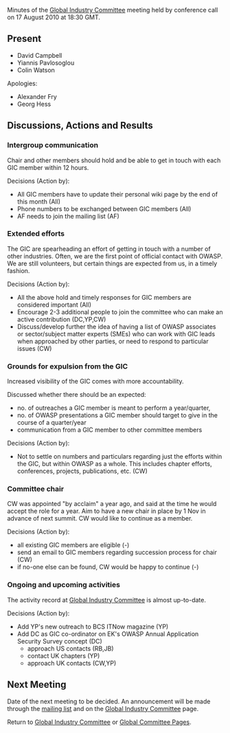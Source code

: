 Minutes of the [Global Industry
Committee](Global_Industry_Committee "wikilink") meeting held by
conference call on 17 August 2010 at 18:30 GMT.

## Present

  - David Campbell
  - Yiannis Pavlosoglou
  - Colin Watson

Apologies:

  - Alexander Fry
  - Georg Hess

## Discussions, Actions and Results

### Intergroup communication

Chair and other members should hold and be able to get in touch with
each GIC member within 12 hours.

Decisions (Action by):

  - All GIC members have to update their personal wiki page by the end
    of this month (All)
  - Phone numbers to be exchanged between GIC members (All)
  - AF needs to join the mailing list (AF)

### Extended efforts

The GIC are spearheading an effort of getting in touch with a number of
other industries. Often, we are the first point of official contact with
OWASP. We are still volunteers, but certain things are expected from us,
in a timely fashion.

Decisions (Action by):

  - All the above hold and timely responses for GIC members are
    considered important (All)
  - Encourage 2-3 additional people to join the committee who can make
    an active contribution (DC,YP,CW)
  - Discuss/develop further the idea of having a list of OWASP
    associates or sector/subject matter experts (SMEs) who can work with
    GIC leads when approached by other parties, or need to respond to
    particular issues (CW)

### Grounds for expulsion from the GIC

Increased visibility of the GIC comes with more accountability.

Discussed whether there should be an expected:

  - no. of outreaches a GIC member is meant to perform a year/quarter,
  - no. of OWASP presentations a GIC member should target to give in the
    course of a quarter/year
  - communication from a GIC member to other committee members

Decisions (Action by):

  - Not to settle on numbers and particulars regarding just the efforts
    within the GIC, but within OWASP as a whole. This includes chapter
    efforts, conferences, projects, publications, etc. (CW)

### Committee chair

CW was appointed "by acclaim" a year ago, and said at the time he would
accept the role for a year. Aim to have a new chair in place by 1 Nov in
advance of next summit. CW would like to continue as a member.

Decisions (Action by):

  - all existing GIC members are eligible (-)
  - send an email to GIC members regarding succession process for chair
    (CW)
  - if no-one else can be found, CW would be happy to continue (-)

### Ongoing and upcoming activities

The activity record at [Global Industry
Committee](Global_Industry_Committee "wikilink") is almost up-to-date.

Decisions (Action by):

  - Add YP's new outreach to BCS ITNow magazine (YP)
  - Add DC as GIC co-ordinator on EK's OWASP Annual Application Security
    Survey concept (DC)
      - approach US contacts (RB,JB)
      - contact UK chapters (YP)
      - approach UK contacts (CW,YP)

## Next Meeting

Date of the next meeting to be decided. An announcement will be made
through the [mailing
list](http://lists.owasp.org/mailman/listinfo/global_industry_committee)
and on the [Global Industry
Committee](Global_Industry_Committee "wikilink") page.

Return to [Global Industry
Committee](Global_Industry_Committee "wikilink") or [Global Committee
Pages](Global_Committee_Pages "wikilink").